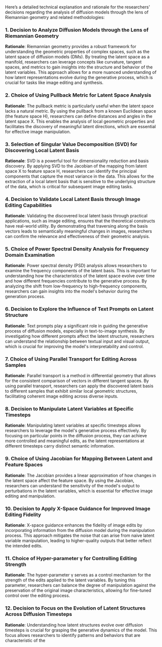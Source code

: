 Here’s a detailed technical explanation and rationale for the researchers' decisions regarding the analysis of diffusion models through the lens of Riemannian geometry and related methodologies:

### 1. Decision to Analyze Diffusion Models through the Lens of Riemannian Geometry
**Rationale**: Riemannian geometry provides a robust framework for understanding the geometric properties of complex spaces, such as the latent space of diffusion models (DMs). By treating the latent space as a manifold, researchers can leverage concepts like curvature, tangent spaces, and metrics to gain insights into the structure and behavior of the latent variables. This approach allows for a more nuanced understanding of how latent representations evolve during the generative process, which is crucial for tasks like image editing and synthesis.

### 2. Choice of Using Pullback Metric for Latent Space Analysis
**Rationale**: The pullback metric is particularly useful when the latent space lacks a natural metric. By using the pullback from a known Euclidean space (the feature space H), researchers can define distances and angles in the latent space X. This enables the analysis of local geometric properties and facilitates the discovery of meaningful latent directions, which are essential for effective image manipulation.

### 3. Selection of Singular Value Decomposition (SVD) for Discovering Local Latent Basis
**Rationale**: SVD is a powerful tool for dimensionality reduction and basis discovery. By applying SVD to the Jacobian of the mapping from latent space X to feature space H, researchers can identify the principal components that capture the most variance in the data. This allows for the extraction of a local latent basis that is sensitive to the underlying structure of the data, which is critical for subsequent image editing tasks.

### 4. Decision to Validate Local Latent Basis through Image Editing Capabilities
**Rationale**: Validating the discovered local latent basis through practical applications, such as image editing, ensures that the theoretical constructs have real-world utility. By demonstrating that traversing along the basis vectors leads to semantically meaningful changes in images, researchers can confirm the relevance and effectiveness of their geometric analysis.

### 5. Choice of Power Spectral Density Analysis for Frequency Domain Examination
**Rationale**: Power spectral density (PSD) analysis allows researchers to examine the frequency components of the latent basis. This is important for understanding how the characteristics of the latent space evolve over time and how different frequencies contribute to the generative process. By analyzing the shift from low-frequency to high-frequency components, researchers can gain insights into the model's behavior during the generation process.

### 6. Decision to Explore the Influence of Text Prompts on Latent Structure
**Rationale**: Text prompts play a significant role in guiding the generative process of diffusion models, especially in text-to-image synthesis. By investigating how different prompts affect the latent structure, researchers can understand the relationship between textual input and visual output, which is crucial for improving the model's interpretability and control.

### 7. Choice of Using Parallel Transport for Editing Across Samples
**Rationale**: Parallel transport is a method in differential geometry that allows for the consistent comparison of vectors in different tangent spaces. By using parallel transport, researchers can apply the discovered latent basis to different samples that exhibit similar local geometric structures, facilitating coherent image editing across diverse inputs.

### 8. Decision to Manipulate Latent Variables at Specific Timesteps
**Rationale**: Manipulating latent variables at specific timesteps allows researchers to leverage the model's generative process effectively. By focusing on particular points in the diffusion process, they can achieve more controlled and meaningful edits, as the latent representations at different timesteps carry distinct semantic information.

### 9. Choice of Using Jacobian for Mapping Between Latent and Feature Spaces
**Rationale**: The Jacobian provides a linear approximation of how changes in the latent space affect the feature space. By using the Jacobian, researchers can understand the sensitivity of the model's output to perturbations in the latent variables, which is essential for effective image editing and manipulation.

### 10. Decision to Apply X-Space Guidance for Improved Image Editing Fidelity
**Rationale**: X-space guidance enhances the fidelity of image edits by incorporating information from the diffusion model during the manipulation process. This approach mitigates the noise that can arise from naive latent variable manipulation, leading to higher-quality outputs that better reflect the intended edits.

### 11. Choice of Hyper-parameter γ for Controlling Editing Strength
**Rationale**: The hyper-parameter γ serves as a control mechanism for the strength of the edits applied to the latent variables. By tuning this parameter, researchers can balance the degree of manipulation against the preservation of the original image characteristics, allowing for fine-tuned control over the editing process.

### 12. Decision to Focus on the Evolution of Latent Structures Across Diffusion Timesteps
**Rationale**: Understanding how latent structures evolve over diffusion timesteps is crucial for grasping the generative dynamics of the model. This focus allows researchers to identify patterns and behaviors that are characteristic of the